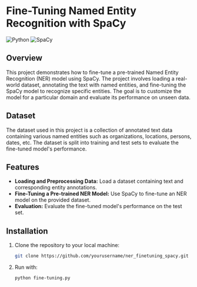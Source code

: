 # Fine-Tuning Named Entity Recognition with SpaCy

![Python](https://img.shields.io/badge/Python-3.8+-blue.svg)
![SpaCy](https://img.shields.io/badge/SpaCy-3.0+-orange.svg)
## Overview

This project demonstrates how to fine-tune a pre-trained Named Entity Recognition (NER) model using SpaCy. The project involves loading a real-world dataset, annotating the text with named entities, and fine-tuning the SpaCy model to recognize specific entities. The goal is to customize the model for a particular domain and evaluate its performance on unseen data.

## Dataset

The dataset used in this project is a collection of annotated text data containing various named entities such as organizations, locations, persons, dates, etc. The dataset is split into training and test sets to evaluate the fine-tuned model's performance.

## Features

- **Loading and Preprocessing Data:** Load a dataset containing text and corresponding entity annotations.
- **Fine-Tuning a Pre-trained NER Model:** Use SpaCy to fine-tune an NER model on the provided dataset.
- **Evaluation:** Evaluate the fine-tuned model's performance on the test set.

## Installation

1. Clone the repository to your local machine:
   ```bash
   git clone https://github.com/yourusername/ner_finetuning_spacy.git
   ```
2. Run with:
   ```bash
   python fine-tuning.py
   ```
